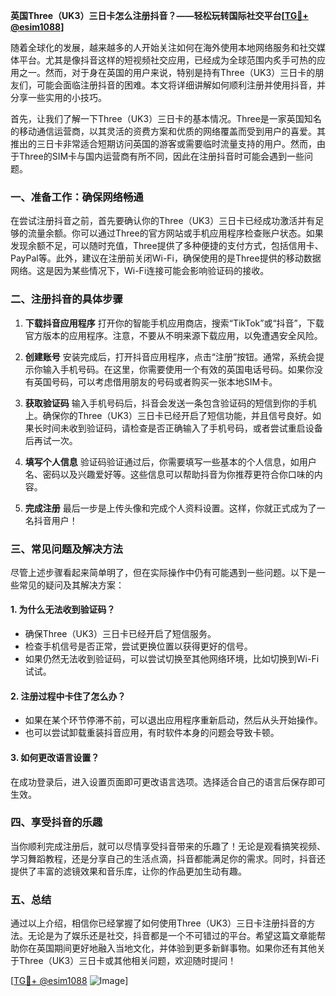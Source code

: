 **英国Three（UK3）三日卡怎么注册抖音？——轻松玩转国际社交平台[[TG💪+ @esim1088](https://t.me/s/esim1088)]**

随着全球化的发展，越来越多的人开始关注如何在海外使用本地网络服务和社交媒体平台。尤其是像抖音这样的短视频社交应用，已经成为全球范围内炙手可热的应用之一。然而，对于身在英国的用户来说，特别是持有Three（UK3）三日卡的朋友们，可能会面临注册抖音的困难。本文将详细讲解如何顺利注册并使用抖音，并分享一些实用的小技巧。

首先，让我们了解一下Three（UK3）三日卡的基本情况。Three是一家英国知名的移动通信运营商，以其灵活的资费方案和优质的网络覆盖而受到用户的喜爱。其推出的三日卡非常适合短期访问英国的游客或需要临时流量支持的用户。然而，由于Three的SIM卡与国内运营商有所不同，因此在注册抖音时可能会遇到一些问题。

### **一、准备工作：确保网络畅通**

在尝试注册抖音之前，首先要确认你的Three（UK3）三日卡已经成功激活并有足够的流量余额。你可以通过Three的官方网站或手机应用程序检查账户状态。如果发现余额不足，可以随时充值，Three提供了多种便捷的支付方式，包括信用卡、PayPal等。此外，建议在注册前关闭Wi-Fi，确保使用的是Three提供的移动数据网络。这是因为某些情况下，Wi-Fi连接可能会影响验证码的接收。

### **二、注册抖音的具体步骤**

1. **下载抖音应用程序**
   打开你的智能手机应用商店，搜索“TikTok”或“抖音”，下载官方版本的应用程序。注意，不要从不明来源下载应用，以免遭遇安全风险。

2. **创建账号**
   安装完成后，打开抖音应用程序，点击“注册”按钮。通常，系统会提示你输入手机号码。在这里，你需要使用一个有效的英国电话号码。如果你没有英国号码，可以考虑借用朋友的号码或者购买一张本地SIM卡。

3. **获取验证码**
   输入手机号码后，抖音会发送一条包含验证码的短信到你的手机上。确保你的Three（UK3）三日卡已经开启了短信功能，并且信号良好。如果长时间未收到验证码，请检查是否正确输入了手机号码，或者尝试重启设备后再试一次。

4. **填写个人信息**
   验证码验证通过后，你需要填写一些基本的个人信息，如用户名、密码以及兴趣爱好等。这些信息可以帮助抖音为你推荐更符合你口味的内容。

5. **完成注册**
   最后一步是上传头像和完成个人资料设置。这样，你就正式成为了一名抖音用户！

### **三、常见问题及解决方法**

尽管上述步骤看起来简单明了，但在实际操作中仍有可能遇到一些问题。以下是一些常见的疑问及其解决方案：

#### **1. 为什么无法收到验证码？**
   - 确保Three（UK3）三日卡已经开启了短信服务。
   - 检查手机信号是否正常，尝试更换位置以获得更好的信号。
   - 如果仍然无法收到验证码，可以尝试切换至其他网络环境，比如切换到Wi-Fi试试。

#### **2. 注册过程中卡住了怎么办？**
   - 如果在某个环节停滞不前，可以退出应用程序重新启动，然后从头开始操作。
   - 也可以尝试卸载重装抖音应用，有时软件本身的问题会导致卡顿。

#### **3. 如何更改语言设置？**
   在成功登录后，进入设置页面即可更改语言选项。选择适合自己的语言后保存即可生效。

### **四、享受抖音的乐趣**

当你顺利完成注册后，就可以尽情享受抖音带来的乐趣了！无论是观看搞笑视频、学习舞蹈教程，还是分享自己的生活点滴，抖音都能满足你的需求。同时，抖音还提供了丰富的滤镜效果和音乐库，让你的作品更加生动有趣。

### **五、总结**

通过以上介绍，相信你已经掌握了如何使用Three（UK3）三日卡注册抖音的方法。无论是为了娱乐还是社交，抖音都是一个不可错过的平台。希望这篇文章能帮助你在英国期间更好地融入当地文化，并体验到更多新鲜事物。如果你还有其他关于Three（UK3）三日卡或其他相关问题，欢迎随时提问！

[[TG💪+ @esim1088](https://t.me/s/esim1088) ![Image](https://i.postimg.cc/4NQfJmqS/Snipaste-2025-05-13-00-14-12.png)]